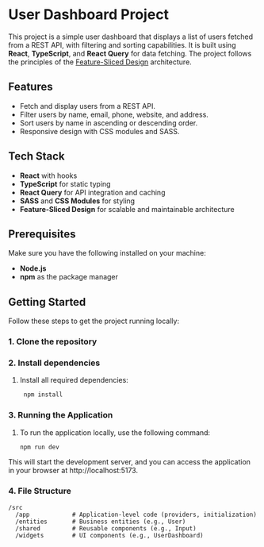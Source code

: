 # User Dashboard Project

This project is a simple user dashboard that displays a list of users fetched from a REST API, with filtering and sorting capabilities. It is built using **React**, **TypeScript**, and **React Query** for data fetching. The project follows the principles of the [Feature-Sliced Design](https://feature-sliced.design/) architecture.

## Features

- Fetch and display users from a REST API.
- Filter users by name, email, phone, website, and address.
- Sort users by name in ascending or descending order.
- Responsive design with CSS modules and SASS.

## Tech Stack

- **React** with hooks
- **TypeScript** for static typing
- **React Query** for API integration and caching
- **SASS** and **CSS Modules** for styling
- **Feature-Sliced Design** for scalable and maintainable architecture

## Prerequisites

Make sure you have the following installed on your machine:

- **Node.js**
- **npm** as the package manager

## Getting Started

Follow these steps to get the project running locally:

### 1. Clone the repository

### 2. Install dependencies
1. Install all required dependencies:

   ```bash
    npm install
    ```

### 3. Running the Application
1. To run the application locally, use the following command:
   ```bash
   npm run dev
    ```
This will start the development server, and you can access the application in your browser at http://localhost:5173.   

### 4. File Structure
```
/src
  /app            # Application-level code (providers, initialization)
  /entities       # Business entities (e.g., User)
  /shared         # Reusable components (e.g., Input)
  /widgets        # UI components (e.g., UserDashboard)
```


